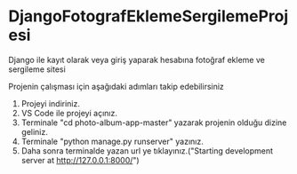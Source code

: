 # DjangoFotografEklemeSergilemeProjesi
Django ile kayıt olarak veya giriş yaparak hesabına fotoğraf ekleme ve sergileme sitesi

Projenin çalışması için aşağıdaki adımları takip edebilirsiniz

1. Projeyi indiriniz.
2. VS Code ile projeyi açınız.
3. Terminale "cd photo-album-app-master" yazarak projenin olduğu dizine geliniz.
4. Terminale "python manage.py runserver" yazınız.
5. Daha sonra terminalde yazan url ye tıklayınız.("Starting development server at http://127.0.0.1:8000/")
